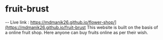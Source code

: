 # fruit-brust
-- Live link : https://mdmanik26.github.io/flower-shop/](https://mdmanik26.github.io/fruit-brust
This website is built on the basis of a online fruit shop. Here anyone can buy fruits online as per their wish.
